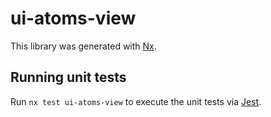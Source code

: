 # ui-atoms-view

This library was generated with [Nx](https://nx.dev).

## Running unit tests

Run `nx test ui-atoms-view` to execute the unit tests via [Jest](https://jestjs.io).
